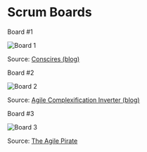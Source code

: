 # Scrum Boards

Board #1

![Board 1](images/scrum-board-1.jpg)

Source: [Conscires (blog)](http://agile.conscires.com/2010/07/24/the-power-of-taskboard/)



Board #2

![Board 2](images/scrum-board-2.jpg)

Source: [Agile Complexification Inverter (blog)](http://agilecomplexificationinverter.blogspot.co.nz/2013/11/elements-of-effective-scrum-task-board.html)



Board #3

![Board 3](images/scrum-board-3.jpg)

Source: [The Agile Pirate](http://theagilepirate.net/archives/1178)